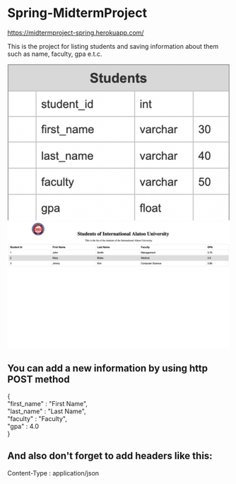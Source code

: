 # Spring-MidtermProject

https://midtermproject-spring.herokuapp.com/

This is the project for listing students and saving information about them such as name, faculty, gpa e.t.c.

<img src="src/main/resources/templates/img/erd.png" alt="ERD Diagram">

<img src="src/main/resources/templates/img/screenshot.png" alt="Screenshot">

<h2>You can add a new information by using http POST method</h2>

{<br>
  "first_name" : "First Name",<br>
  "last_name" : "Last Name",<br>
  "faculty" : "Faculty",<br>
  "gpa" : 4.0<br>
}

<h2>And also don't forget to add headers like this:</h2>

Content-Type : application/json

